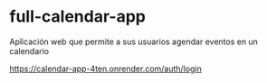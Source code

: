 # full-calendar-app

Aplicación web que permite a sus usuarios agendar eventos en un calendario

https://calendar-app-4ten.onrender.com/auth/login
